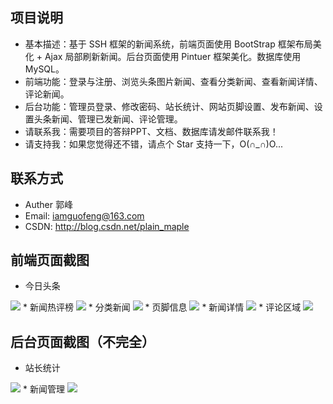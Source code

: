 项目说明
------

* 基本描述：基于 SSH 框架的新闻系统，前端页面使用 BootStrap 框架布局美化 + Ajax 局部刷新新闻。后台页面使用 Pintuer 框架美化。数据库使用 MySQL。
* 前端功能：登录与注册、浏览头条图片新闻、查看分类新闻、查看新闻详情、评论新闻。
* 后台功能：管理员登录、修改密码、站长统计、网站页脚设置、发布新闻、设置头条新闻、管理已发新闻、评论管理。
* 请联系我：需要项目的答辩PPT、文档、数据库请发邮件联系我！
* 请支持我：如果您觉得还不错，请点个 Star 支持一下，O(∩_∩)O...

联系方式
------
* Auther 郭峰
* Email: iamguofeng@163.com 
* CSDN: http://blog.csdn.net/plain_maple


前端页面截图
------ 
* 今日头条
<img src="https://github.com/iamguofeng/NewsCMS/raw/master/预览截图/1.png"  />
* 新闻热评榜
<img src="https://github.com/iamguofeng/NewsCMS/raw/master/预览截图/2.png"  />
* 分类新闻
<img src="https://github.com/iamguofeng/NewsCMS/raw/master/预览截图/3.png"  />
* 页脚信息
<img src="https://github.com/iamguofeng/NewsCMS/raw/master/预览截图/4.png"  />
* 新闻详情
<img src="https://github.com/iamguofeng/NewsCMS/raw/master/预览截图/5.png"  />
* 评论区域
<img src="https://github.com/iamguofeng/NewsCMS/raw/master/预览截图/6.png"  />

后台页面截图（不完全）
------ 
* 站长统计
<img src="https://github.com/iamguofeng/NewsCMS/raw/master/预览截图/7.png"  />
* 新闻管理
<img src="https://github.com/iamguofeng/NewsCMS/raw/master/预览截图/8.png"  />

